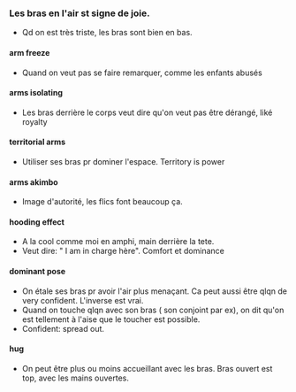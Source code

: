### Les bras en l'air st signe de joie. 
- Qd on est très triste, les bras sont bien en bas. 

#### arm freeze 
- Quand on veut pas se faire remarquer, comme les enfants abusés

#### arms isolating 
- Les bras derrière le corps veut dire qu'on veut pas être dérangé, liké royalty 

#### territorial arms 
- Utiliser ses bras pr dominer l'espace. Territory is power 

#### arms akimbo 
- Image d'autorité, les flics font beaucoup ça. 

#### hooding effect 
- A la cool comme moi en amphi, main derrière la tete. 
- Veut dire: " I am in charge hère". Comfort et dominance 

#### dominant pose 
- On étale ses bras pr avoir l'air plus menaçant. Ca peut aussi être qlqn de very confident. L'inverse est vrai. 
- Quand on touche qlqn avec son bras ( son conjoint par ex), on dit qu'on est tellement à l'aise que le toucher est possible. 
- Confident: spread out.

#### hug 
- On peut être plus ou moins accueillant avec les bras. Bras ouvert est top, avec les mains ouvertes.

